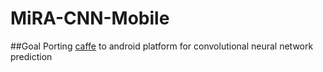 MiRA-CNN-Mobile
===============
##Goal
Porting [caffe](https://github.com/BVLC/caffe) to android platform for convolutional neural network prediction
